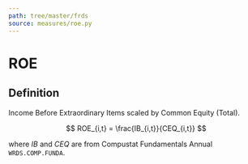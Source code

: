 ```yaml
---
path: tree/master/frds
source: measures/roe.py
---
```


# ROE

## Definition

Income Before Extraordinary Items scaled by Common Equity (Total).

$$
ROE_{i,t} = \frac{IB_{i,t}}{CEQ_{i,t}}
$$

where $IB$ and $CEQ$ are from Compustat Fundamentals Annual `WRDS.COMP.FUNDA`.